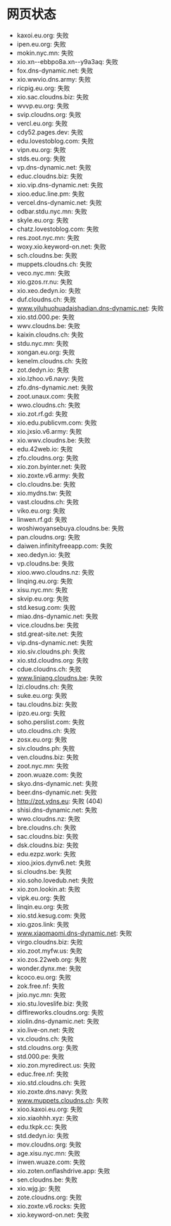 # 网页状态
- kaxoi.eu.org: 失败
- ipen.eu.org: 失败
- mokin.nyc.mn: 失败
- xio.xn--ebbpo8a.xn--y9a3aq: 失败
- fox.dns-dynamic.net: 失败
- xio.wwvio.dns.army: 失败
- ricpig.eu.org: 失败
- xio.sac.cloudns.biz: 失败
- wvvp.eu.org: 失败
- svip.cloudns.org: 失败
- vercl.eu.org: 失败
- cdy52.pages.dev: 失败
- edu.lovestoblog.com: 失败
- vipn.eu.org: 失败
- stds.eu.org: 失败
- vp.dns-dynamic.net: 失败
- educ.cloudns.biz: 失败
- xio.vip.dns-dynamic.net: 失败
- xioo.educ.line.pm: 失败
- vercel.dns-dynamic.net: 失败
- odbar.stdu.nyc.mn: 失败
- skyle.eu.org: 失败
- chatz.lovestoblog.com: 失败
- res.zoot.nyc.mn: 失败
- woxy.xio.keyword-on.net: 失败
- sch.cloudns.be: 失败
- muppets.cloudns.ch: 失败
- veco.nyc.mn: 失败
- xio.gzos.rr.nu: 失败
- xio.xeo.dedyn.io: 失败
- duf.cloudns.ch: 失败
- www.yiluhuohuadaishadian.dns-dynamic.net: 失败
- xio.std.000.pe: 失败
- wwv.cloudns.be: 失败
- kaixin.cloudns.ch: 失败
- stdu.nyc.mn: 失败
- xongan.eu.org: 失败
- kenelm.cloudns.ch: 失败
- zot.dedyn.io: 失败
- xio.lzhoo.v6.navy: 失败
- zfo.dns-dynamic.net: 失败
- zoot.unaux.com: 失败
- wwo.cloudns.ch: 失败
- xio.zot.rf.gd: 失败
- xio.edu.publicvm.com: 失败
- xio.jxsio.v6.army: 失败
- xio.wwv.cloudns.be: 失败
- edu.42web.io: 失败
- zfo.cloudns.org: 失败
- xio.zon.byinter.net: 失败
- xio.zoxte.v6.army: 失败
- clo.cloudns.be: 失败
- xio.mydns.tw: 失败
- vast.cloudns.ch: 失败
- viko.eu.org: 失败
- linwen.rf.gd: 失败
- woshiwoyansebuya.cloudns.be: 失败
- pan.cloudns.org: 失败
- daiwen.infinityfreeapp.com: 失败
- xeo.dedyn.io: 失败
- vp.cloudns.be: 失败
- xioo.wwo.cloudns.nz: 失败
- linqing.eu.org: 失败
- xisu.nyc.mn: 失败
- skvip.eu.org: 失败
- std.kesug.com: 失败
- miao.dns-dynamic.net: 失败
- vice.cloudns.be: 失败
- std.great-site.net: 失败
- vip.dns-dynamic.net: 失败
- xio.siv.cloudns.ph: 失败
- xio.std.cloudns.org: 失败
- cdue.cloudns.ch: 失败
- www.liniang.cloudns.be: 失败
- lzi.cloudns.ch: 失败
- suke.eu.org: 失败
- tau.cloudns.biz: 失败
- ipzo.eu.org: 失败
- soho.perslist.com: 失败
- uto.cloudns.ch: 失败
- zosx.eu.org: 失败
- siv.cloudns.ph: 失败
- ven.cloudns.biz: 失败
- zoot.nyc.mn: 失败
- zoon.wuaze.com: 失败
- skyo.dns-dynamic.net: 失败
- beer.dns-dynamic.net: 失败
- http://zot.ydns.eu: 失败 (404)
- shisi.dns-dynamic.net: 失败
- wwo.cloudns.nz: 失败
- bre.cloudns.ch: 失败
- sac.cloudns.biz: 失败
- dsk.cloudns.biz: 失败
- edu.ezpz.work: 失败
- xioo.jxios.dynv6.net: 失败
- si.cloudns.be: 失败
- xio.soho.lovedub.net: 失败
- xio.zon.lookin.at: 失败
- vipk.eu.org: 失败
- linqin.eu.org: 失败
- xio.std.kesug.com: 失败
- xio.gzos.link: 失败
- www.xiaomaomi.dns-dynamic.net: 失败
- virgo.cloudns.biz: 失败
- xio.zoot.myfw.us: 失败
- xio.zos.22web.org: 失败
- wonder.dynx.me: 失败
- kcoco.eu.org: 失败
- zok.free.nf: 失败
- jxio.nyc.mn: 失败
- xio.stu.loveslife.biz: 失败
- diffireworks.cloudns.org: 失败
- xiolin.dns-dynamic.net: 失败
- xio.live-on.net: 失败
- vx.cloudns.ch: 失败
- std.cloudns.org: 失败
- std.000.pe: 失败
- xio.zon.myredirect.us: 失败
- educ.free.nf: 失败
- xio.std.cloudns.ch: 失败
- xio.zoxte.dns.navy: 失败
- www.muppets.cloudns.ch: 失败
- xioo.kaxoi.eu.org: 失败
- xio.xiaohhh.xyz: 失败
- edu.tkpk.cc: 失败
- std.dedyn.io: 失败
- mov.cloudns.org: 失败
- age.xisu.nyc.mn: 失败
- inwen.wuaze.com: 失败
- xio.zoten.onflashdrive.app: 失败
- sen.cloudns.be: 失败
- xio.wjg.jp: 失败
- zote.cloudns.org: 失败
- xio.zoxte.v6.rocks: 失败
- xio.keyword-on.net: 失败
